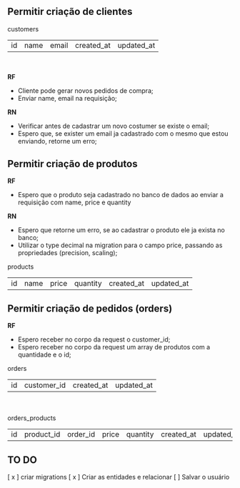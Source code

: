 ## Permitir criação de clientes

<table>
 <tr>  customers  </tr>
  <tr>
    <td> id  </td>
    <td> name</td>
    <td> email </td>
    <td> created_at </td>
    <td> updated_at </td>
  </tr>
</table>

<br>

**RF**

- Cliente pode gerar novos pedidos de compra;
- Enviar name, email na requisição;

**RN**

- Verificar antes de cadastrar um novo costumer se existe o email;
- Espero que, se exister um email ja cadastrado com o mesmo que estou enviando, retorne um erro;

## Permitir criação de produtos

<!--
@Column("decimal", { precision: 5, scale: 2 })
value: number; -->

**RF**

- Espero que o produto seja cadastrado no banco de dados ao enviar a requisição com
  name, price e quantity

**RN**

- Espero que retorne um erro, se ao cadastrar o produto ele ja exista no banco;
- Utilizar o type decimal na migration para o campo price, passando as propriedades (precision, scaling);

<table>
 <tr>  products  </tr>
  <tr>
    <td> id  </td>
    <td> name</td>
    <td> price </td>
    <td> quantity </td>
    <td> created_at </td>
    <td> updated_at </td>
  </tr>
</table>

## Permitir criação de pedidos (orders)

**RF**

- Espero receber no corpo da request o customer_id;
- Espero receber no corpo da request um array de produtos com a quantidade e o id;

<table>
 <tr>  orders  </tr>
  <tr>
    <td> id  </td>
    <td> customer_id</td>
    <td> created_at </td>
    <td> updated_at </td>
  </tr>
</table>

<br>
<br>

<table>
 <tr>  orders_products  </tr>
  <tr>
    <td> id  </td>
    <td> product_id</td>
    <td> order_id </td>
    <td> price </td>
    <td> quantity </td>
    <td> created_at </td>
    <td> updated_at </td>
  </tr>
</table>

## TO DO

[ x ] criar migrations
[ x ] Criar as entidades e relacionar
[ ] Salvar o usuário
